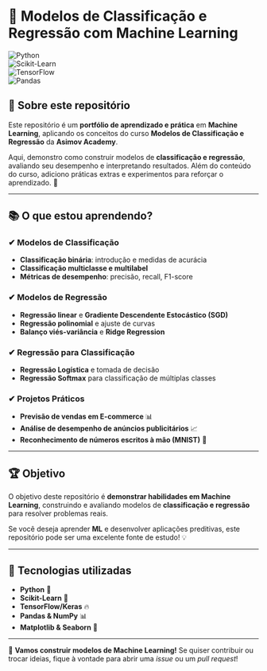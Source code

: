 # 🤖 Modelos de Classificação e Regressão com Machine Learning  

![Python](https://img.shields.io/badge/Python-ML-yellow?style=for-the-badge&logo=python)  
![Scikit-Learn](https://img.shields.io/badge/Scikit--Learn-Machine%20Learning-orange?style=for-the-badge&logo=scikitlearn)  
![TensorFlow](https://img.shields.io/badge/TensorFlow-Deep%20Learning-blue?style=for-the-badge&logo=tensorflow)  
![Pandas](https://img.shields.io/badge/Pandas-Data%20Analysis-green?style=for-the-badge&logo=pandas)  

## 📌 Sobre este repositório  

Este repositório é um **portfólio de aprendizado e prática** em **Machine Learning**, aplicando os conceitos do curso **Modelos de Classificação e Regressão** da **Asimov Academy**.  

Aqui, demonstro como construir modelos de **classificação e regressão**, avaliando seu desempenho e interpretando resultados. Além do conteúdo do curso, adiciono práticas extras e experimentos para reforçar o aprendizado. 🚀  

---

## 📚 O que estou aprendendo?  

### ✔ **Modelos de Classificação**  
- **Classificação binária**: introdução e medidas de acurácia  
- **Classificação multiclasse e multilabel**  
- **Métricas de desempenho**: precisão, recall, F1-score  

### ✔ **Modelos de Regressão**  
- **Regressão linear** e **Gradiente Descendente Estocástico (SGD)**  
- **Regressão polinomial** e ajuste de curvas  
- **Balanço viés-variância** e **Ridge Regression**  

### ✔ **Regressão para Classificação**  
- **Regressão Logística** e tomada de decisão  
- **Regressão Softmax** para classificação de múltiplas classes  

### ✔ **Projetos Práticos**  
- **Previsão de vendas em E-commerce** 📊  
- **Análise de desempenho de anúncios publicitários** 📈  
- **Reconhecimento de números escritos à mão (MNIST)** 🔢  

---

## 🏆 Objetivo  

O objetivo deste repositório é **demonstrar habilidades em Machine Learning**, construindo e avaliando modelos de **classificação e regressão** para resolver problemas reais.  

Se você deseja aprender **ML** e desenvolver aplicações preditivas, este repositório pode ser uma excelente fonte de estudo! 💡  

---

## 🔧 Tecnologias utilizadas  

- **Python** 🐍  
- **Scikit-Learn** 🤖  
- **TensorFlow/Keras** 🔥  
- **Pandas & NumPy** 📊  
- **Matplotlib & Seaborn** 🎨  

---

🚀 **Vamos construir modelos de Machine Learning!** Se quiser contribuir ou trocar ideias, fique à vontade para abrir uma *issue* ou um *pull request*!  

